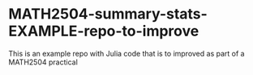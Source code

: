 # MATH2504-summary-stats-EXAMPLE-repo-to-improve
This is an example repo with Julia code that is to improved as part of a MATH2504 practical
